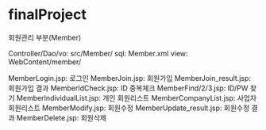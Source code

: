 # finalProject
회원관리 부분(Member)

Controller/Dao/vo: src/Member/
sql: Member.xml
view: WebContent/member/

MemberLogin.jsp: 로그인
MemberJoin.jsp: 회원가입
MemberJoin_result.jsp: 회원가입 결과
MemberIdCheck.jsp: ID 중복체크
MemberFind/2/3.jsp: ID/PW 찾기
MemberIndividualList.jsp: 개인 회원리스트
MemberCompanyList.jsp: 사업자 회원리스트
MemberModify.jsp: 회원수정
MemberUpdate_result.jsp: 회원수정 결과
MemberDelete.jsp: 회원삭제
